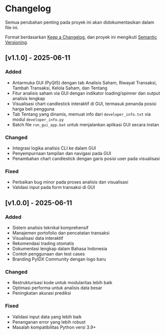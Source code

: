 # Changelog

Semua perubahan penting pada proyek ini akan didokumentasikan dalam file ini.

Format berdasarkan [Keep a Changelog](https://keepachangelog.com/en/1.1.0/),
dan proyek ini mengikuti [Semantic Versioning](https://semver.org/spec/v2.0.0.html).

## [v1.1.0] - 2025-06-11

### Added
- Antarmuka GUI (PyQt5) dengan tab Analisis Saham, Riwayat Transaksi, Tambah Transaksi, Kelola Saham, dan Tentang
- Fitur analisis saham via GUI dengan indikator loading/spinner dan output analisis lengkap
- Visualisasi chart candlestick interaktif di GUI, termasuk penanda posisi harga beli pengguna
- Tab Tentang yang dinamis, memuat info dari `developer_info.txt` via modul `developer_info.py`
- Batch file `run_gui_app.bat` untuk menjalankan aplikasi GUI secara instan

### Changed
- Integrasi logika analisis CLI ke dalam GUI
- Penyempurnaan tampilan dan navigasi pada GUI
- Penambahan chart candlestick dengan garis posisi user pada visualisasi

### Fixed
- Perbaikan bug minor pada proses analisis dan visualisasi
- Validasi input pada form transaksi di GUI

## [v1.0.0] - 2025-06-11

### Added
- Sistem analisis teknikal komprehensif
- Manajemen portofolio dan pencatatan transaksi
- Visualisasi data interaktif
- Rekomendasi trading otomatis
- Dokumentasi lengkap dalam Bahasa Indonesia
- Contoh penggunaan dan test cases
- Branding PyIDX Community dengan logo baru

### Changed
- Restrukturisasi kode untuk modularitas lebih baik
- Optimasi performa untuk analisis data besar
- Peningkatan akurasi prediksi

### Fixed
- Validasi input data yang lebih baik
- Penanganan error yang lebih robust
- Masalah kompatibilitas Python versi 3.9+
